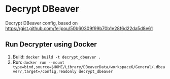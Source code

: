 # Decrypt DBeaver

Decrypt DBeaver config,
based on <https://gist.github.com/felipou/50b60309f99b70b1e28f6d22da5d8e61>

## Run Decrypter using Docker

1. Build: `docker build -t decrypt_dbeaver .`
2. Run: `docker run --mount type=bind,source=$HOME/Library/DBeaverData/workspace6/General/.dbeaver/,target=/config,readonly decrypt_dbeaver`
